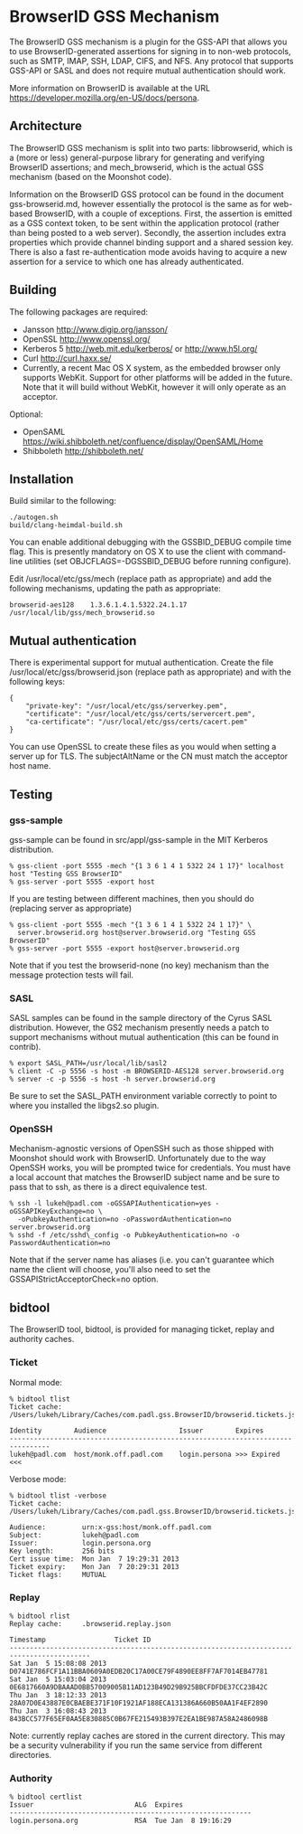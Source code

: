 # BrowserID GSS Mechanism

The BrowserID GSS mechanism is a plugin for the GSS-API that allows you to use
BrowserID-generated assertions for signing in to non-web protocols, such as
SMTP, IMAP, SSH, LDAP, CIFS, and NFS. Any protocol that supports GSS-API or
SASL and does not require mutual authentication should work.

More information on BrowserID is available at the URL
<https://developer.mozilla.org/en-US/docs/persona>.

## Architecture

The BrowserID GSS mechanism is split into two parts: libbrowserid, which is a
(more or less) general-purpose library for generating and verifying BrowserID
assertions; and mech\_browserid, which is the actual GSS mechanism (based on
the Moonshot code).

Information on the BrowserID GSS protocol can be found in the document
gss-browserid.md, however essentially the protocol is the same as for web-based
BrowserID, with a couple of exceptions. First, the assertion is emitted as a
GSS context token, to be sent within the application protocol (rather than
being posted to a web server). Secondly, the assertion includes extra
properties which provide channel binding support and a shared session key.
There is also a fast re-authentication mode avoids having to acquire a new
assertion for a service to which one has already authenticated.

## Building

The following packages are required:

* Jansson <http://www.digip.org/jansson/>
* OpenSSL <http://www.openssl.org/>
* Kerberos 5 <http://web.mit.edu/kerberos/> or <http://www.h5l.org/>
* Curl <http://curl.haxx.se/>
* Currently, a recent Mac OS X system, as the embedded browser only supports
  WebKit. Support for other platforms will be added in the future. Note that
  it will build without WebKit, however it will only operate as an acceptor.

Optional:

* OpenSAML <https://wiki.shibboleth.net/confluence/display/OpenSAML/Home>
* Shibboleth <http://shibboleth.net/>

## Installation

Build similar to the following:

    ./autogen.sh
    build/clang-heimdal-build.sh

You can enable additional debugging with the GSSBID\_DEBUG compile time flag.
This is presently mandatory on OS X to use the client with command-line
utilities (set OBJCFLAGS=-DGSSBID\_DEBUG before running configure).

Edit /usr/local/etc/gss/mech (replace path as appropriate) and add the
following mechanisms, updating the path as appropriate:

    browserid-aes128    1.3.6.1.4.1.5322.24.1.17 /usr/local/lib/gss/mech_browserid.so

## Mutual authentication

There is experimental support for mutual authentication. Create the file
/usr/local/etc/gss/browserid.json (replace path as appropriate) and with
the following keys:

    {
        "private-key": "/usr/local/etc/gss/serverkey.pem",
        "certificate": "/usr/local/etc/gss/certs/servercert.pem",
        "ca-certificate": "/usr/local/etc/gss/certs/cacert.pem"
    }

You can use OpenSSL to create these files as you would when setting a server up
for TLS. The subjectAltName or the CN must match the acceptor host name.

## Testing

### gss-sample

gss-sample can be found in src/appl/gss-sample in the MIT Kerberos
distribution.

    % gss-client -port 5555 -mech "{1 3 6 1 4 1 5322 24 1 17}" localhost host "Testing GSS BrowserID"
    % gss-server -port 5555 -export host

If you are testing between different machines, then you should do (replacing
server as appropriate)

    % gss-client -port 5555 -mech "{1 3 6 1 4 1 5322 24 1 17}" \
      server.browserid.org host@server.browserid.org "Testing GSS BrowserID"
    % gss-server -port 5555 -export host@server.browserid.org

Note that if you test the browserid-none (no key) mechanism than the message
protection tests will fail.

### SASL

SASL samples can be found in the sample directory of the Cyrus SASL
distribution. However, the GS2 mechanism presently needs a patch to support
mechanisms without mutual authentication (this can be found in contrib).

    % export SASL_PATH=/usr/local/lib/sasl2
    % client -C -p 5556 -s host -m BROWSERID-AES128 server.browserid.org
    % server -c -p 5556 -s host -h server.browserid.org

Be sure to set the SASL\_PATH environment variable correctly to point to where
you installed the libgs2.so plugin.

### OpenSSH

Mechanism-agnostic versions of OpenSSH such as those shipped with Moonshot
should work with BrowserID. Unfortunately due to the way OpenSSH works, you
will be prompted twice for credentials. You must have a local account that
matches the BrowserID subject name and be sure to pass that to ssh, as there is
a direct equivalence test.

    % ssh -l lukeh@padl.com -oGSSAPIAuthentication=yes -oGSSAPIKeyExchange=no \
      -oPubkeyAuthentication=no -oPasswordAuthentication=no server.browserid.org
    % sshd -f /etc/sshd\_config -o PubkeyAuthentication=no -o PasswordAuthentication=no

Note that if the server name has aliases (i.e. you can't guarantee which name
the client will choose, you'll also need to set the
GSSAPIStrictAcceptorCheck=no option.

## bidtool

The BrowserID tool, bidtool, is provided for managing ticket, replay and
authority caches.

### Ticket

Normal mode:

    % bidtool tlist 
    Ticket cache: /Users/lukeh/Library/Caches/com.padl.gss.BrowserID/browserid.tickets.json
    
    Identity        Audience                  Issuer        Expires                 
    --------------------------------------------------------------------------------
    lukeh@padl.com  host/monk.off.padl.com    login.persona >>> Expired <<<  

Verbose mode:

    % bidtool tlist -verbose
    Ticket cache: /Users/lukeh/Library/Caches/com.padl.gss.BrowserID/browserid.tickets.json

    Audience:         urn:x-gss:host/monk.off.padl.com
    Subject:          lukeh@padl.com
    Issuer:           login.persona.org
    Key length:       256 bits
    Cert issue time:  Mon Jan  7 19:29:31 2013
    Ticket expiry:    Mon Jan  7 20:29:31 2013
    Ticket flags:     MUTUAL

### Replay

    % bidtool rlist
    Replay cache:     .browserid.replay.json

    Timestamp                 Ticket ID
    ------------------------------------------------------------------------------------------
    Sat Jan  5 15:08:08 2013  D0741E786FCF1A11BBA0609A0EDB20C17A00CE79F4890EE8FF7AF7014EB47781
    Sat Jan  5 15:03:04 2013  0E6817660A9DBAAAD0BB57009005B11AD123B49D29B925BBCFDFDE37CC23B42C
    Thu Jan  3 18:12:33 2013  28A07D0E43887E0CBAEBE371F10F1921AF188ECA131386A660B50AA1F4EF2890
    Thu Jan  3 16:08:43 2013  843BCC577F65EF0AA5E830885C0B67FE215493B397E2EA1BE987A58A2486098B
    
Note: currently replay caches are stored in the current directory. This may be
a security vulnerability if you run the same service from different
directories.
    
### Authority 

    % bidtool certlist
    Issuer                         ALG  Expires             
    ------------------------------------------------------------
    login.persona.org              RSA  Tue Jan  8 19:16:29 
